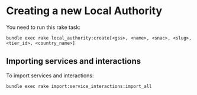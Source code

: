 # Creating a new Local Authority

You need to run this rake task:

`bundle exec rake local_authority:create[<gss>, <name>, <snac>, <slug>, <tier_id>, <country_name>]`

## Importing services and interactions

To import services and interactions:

`bundle exec rake import:service_interactions:import_all`
